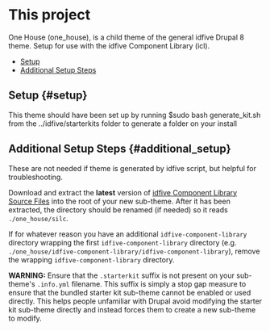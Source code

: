 # This project
One House (one_house), is a child theme of the general idfive Drupal 8 theme. Setup for use with the idfive Component Library (icl).

- [Setup](#setup)
- [Additional Setup Steps](#additional_setup)

## Setup {#setup}
This theme should have been set up by running $sudo bash generate_kit.sh from the ../idfive/starterkits folder to generate a folder on your install

## Additional Setup Steps {#additional_setup}
These are not needed if theme is generated by idfive script, but helpful for troubleshooting.

Download and extract the **latest** version of [idfive Component Library Source Files]
into the root of your new sub-theme. After it has been extracted, the directory
should be renamed (if needed) so it reads `./one_house/silc`.

If for whatever reason you have an additional `idfive-component-library` directory wrapping the
first `idfive-component-library` directory (e.g. `./one_house/idfive-component-library/idfive-component-library`), remove the
wrapping `idfive-component-library` directory.

**WARNING:** Ensure that the `.starterkit` suffix is
not present on your sub-theme's `.info.yml` filename. This suffix is simply a
stop gap measure to ensure that the bundled starter kit sub-theme cannot be
enabled or used directly. This helps people unfamiliar with Drupal avoid
modifying the starter kit sub-theme directly and instead forces them to create
a new sub-theme to modify.

[Silc Framework]: https://silc.io/
[idfive Component Library Source Files]: https://bitbucket.org/idfivellc/idfive-component-library/src/master/
